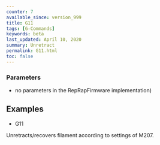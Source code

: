 ```yaml
---
counter: 7
available_since: version_999
title: G11
tags: [G-Commands] 
keywords: beta 
last_updated: April 10, 2020 
summary: Unretract 
permalink: G11.html
toc: false 
---
```



### Parameters

* no parameters in the RepRapFirmware implementation)

## Examples

* G11

Unretracts/recovers filament according to settings of M207.

